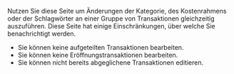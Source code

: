 Nutzen Sie diese Seite um Änderungen der Kategorie, des Kostenrahmens oder der Schlagwörter an einer Gruppe von Transaktionen gleichzeitig auszuführen. Diese Seite hat einige Einschränkungen, über welche Sie benachrichtigt werden.

* Sie können keine aufgeteilten Transaktionen bearbeiten.
* Sie können keine Eröffnungstransaktionen bearbeiten.
* Sie können nicht bereits abgeglichene Transaktionen editieren.